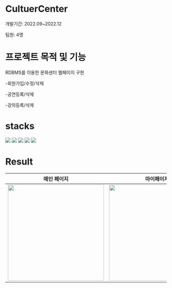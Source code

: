 # CultuerCenter
개발기간: 2022.09~2022.12

팀원: 4명

# 프로젝트 목적 및 기능
RDBMS를 이용한 문화센터 웹페이지 구현

-회원가입/수정/삭제

-공연등록/삭제

-강의등록/삭제
# stacks
<img src="https://img.shields.io/badge/html5-E34F26?style=for-the-badge&logo=html5&logoColor=white"> <img src="https://img.shields.io/badge/css-1572B6?style=for-the-badge&logo=css3&logoColor=white"> <img src="https://img.shields.io/badge/php-777BB4?style=for-the-badge&logo=php&logoColor=white"> <img src="https://img.shields.io/badge/mysql-4479A1?style=for-the-badge&logo=mysql&logoColor=white"> <img src="https://img.shields.io/badge/android-3DDC84?style=for-the-badge&logo=Android&logoColor=white">

# Result
|                                                            메인 페이지                                                            |                                                                 마이페이지                                                                |                                                                                                                                     강좌 페이지                                                                                                                                     |                                                                                                                                    안드로이드 앱                                                                                                                                    |
|:---------------------------------------------------------------------------------------------------------------------------------:|:-----------------------------------------------------------------------------------------------------------------------------------------:|:-----------------------------------------------------------------------------------------------------------------------------------------------------------------------------------------------------------------------------------------------------------------------------------:|:-----------------------------------------------------------------------------------------------------------------------------------------------------------------------------------------------------------------------------------------------------------------------------------:|
| <img src="https://github.com/Jaehyunnnlee/CultuerCenter/assets/117609943/ec1dab13-7e0b-40b6-b526-e9e1509a8c9e" width="300" height="300"/> | <img src="https://github.com/Jaehyunnnlee/CultuerCenter/assets/117609943/78496bd9-892d-4b35-8823-02064a9f73f5" width="300" height="300"/> | <img src="https://github.com/Jaehyunnnlee/CultuerCenter/assets/117609943/5e1600fe-29a8-43e3-b7dd-c4b83888b541" width="100" height="150"/> <img src="https://github.com/Jaehyunnnlee/CultuerCenter/assets/117609943/06718efe-8f5f-45dd-9db9-02e4f447df5c" width="100" height="150"/> | <img src="https://github.com/Jaehyunnnlee/CultuerCenter/assets/117609943/84076bf3-1468-4563-a167-62dbd4975f32" width="100" height="150"/> <img src="https://github.com/Jaehyunnnlee/CultuerCenter/assets/117609943/a5e42f89-6ca0-4519-8e16-678f4b729fc2" width="100" height="150"/> |
